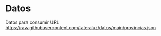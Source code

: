 # Datos
Datos para consumir
URL   https://raw.githubusercontent.com/lateraluz/datos/main/provincias.json
